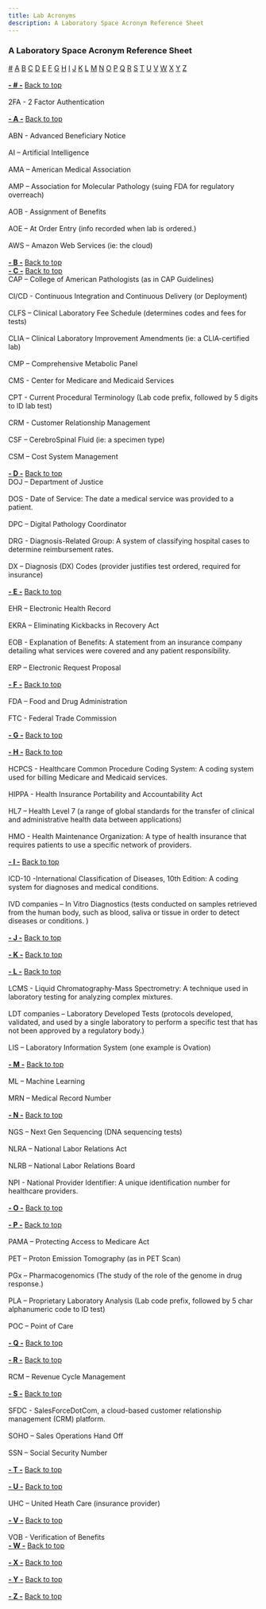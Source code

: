 ```yaml
---
title: Lab Acronyms
description: A Laboratory Space Acronym Reference Sheet 
---
```

### A Laboratory Space Acronym Reference Sheet 


<div id="top"><a href="num">#</a> <a href="#A">A</a> <a href="#B">B</a> <a href="#C">C</a> <a href="#D">D</a> <a href="#E">E</a> <a href="#F">F</a> <a href="#G">G</a> <a href="#H">H</a> <a href="#I">I</a> <a href="#J">J</a> <a href="#K">K</a> <a href="#L">L</a> <a href="#M">M</a> <a href="#N">N</a> <a href="#O">O</a> <a href="#P">P</a> <a href="#Q">Q</a> <a href="#R">R</a> <a href="#S">S</a> <a href="#T">T</a> <a href="#U">U</a> <a href="#V">V</a> <a href="#W">W</a> <a href="#X">X</a> <a href="#Y">Y</a> <a href="#Z">Z</a></div> <br />

<div id="num"><b><u>- # -</u></b> <a href="#top">Back to top</a><br /></div><br />
2FA - 2 Factor Authentication<br /><br />
<div id="A"><b><u>- A -</u></b> <a href="#top">Back to top</a><br /></div><br />
ABN - Advanced Beneficiary Notice<br /><br />
AI – Artificial Intelligence<br /><br />
AMA – American Medical Association<br /><br />
AMP – Association for Molecular Pathology (suing FDA for regulatory overreach)<br /><br />
AOB - Assignment of Benefits<br /><br />
AOE – At Order Entry (info recorded when lab is ordered.)<br /><br />
AWS – Amazon Web Services (ie: the cloud)<br /><br />
<div id="B"><b><u>- B -</u></b> <a href="#top">Back to top</a><br /></div>
<div id="C"><b><u>- C -</u></b> <a href="#top">Back to top</a><br /></div>
CAP – College of American Pathologists (as in CAP Guidelines)<br /><br />
CI/CD - Continuous Integration and Continuous Delivery (or Deployment)<br /><br />
CLFS – Clinical Laboratory Fee Schedule (determines codes and fees for tests)<br /><br />
CLIA – Clinical Laboratory Improvement Amendments (ie: a CLIA-certified lab)<br /><br />
CMP – Comprehensive Metabolic Panel<br /><br />
CMS - Center for Medicare and Medicaid Services<br /><br />
CPT - Current Procedural Terminology (Lab code prefix, followed by 5 digits to ID lab test)<br /><br />
CRM - Customer Relationship Management <br /><br />
CSF – CerebroSpinal Fluid (ie: a specimen type)<br /><br />
CSM – Cost System Management<br /><br />
<div id="D"><b><u>- D -</u></b> <a href="#top">Back to top</a><br /></div>
DOJ – Department of Justice<br /><br />
DOS - Date of Service:  The date a medical service was provided to a patient.<br /><br />
DPC – Digital Pathology Coordinator<br /><br />
DRG - Diagnosis-Related Group: A system of classifying hospital cases to determine reimbursement rates.<br /><br />
DX – Diagnosis (DX) Codes (provider justifies test ordered, required for insurance)<br /><br />
<div id="E"><b><u>- E -</u></b> <a href="#top">Back to top</a><br /></div><br />
EHR – Electronic Health Record<br /><br />
EKRA – Eliminating Kickbacks in Recovery Act<br /><br />
EOB - Explanation of Benefits: A statement from an insurance company detailing what services were covered and any patient responsibility. <br /><br />
ERP – Electronic Request Proposal<br /><br />
<div id="F"><b><u>- F -</u></b> <a href="#top">Back to top</a><br /></div><br />
FDA – Food and Drug Administration<br /><br />
FTC - Federal Trade Commission<br /><br />
<div id="G"><b><u>- G -</u></b> <a href="#top">Back to top</a><br /></div><br />
<div id="H"><b><u>- H -</u></b> <a href="#top">Back to top</a><br /></div><br />
HCPCS - Healthcare Common Procedure Coding System: A coding system used for billing Medicare and Medicaid services.<br /><br />
HIPPA - Health Insurance Portability and Accountability Act<br /><br />
HL7 – Health Level 7 (a range of global standards for the transfer of clinical and administrative health data between applications)<br /><br /> 
HMO - Health Maintenance Organization: A type of health insurance that requires patients to use a specific network of providers.<br /><br />
<div id="I"><b><u>- I -</u></b> <a href="#top">Back to top</a><br /></div><br />
ICD-10  -International Classification of Diseases, 10th Edition: A coding system for diagnoses and medical conditions.<br /><br />
IVD companies – In Vitro Diagnostics (tests conducted on samples retrieved from the human body, such as blood, saliva or tissue in order to detect diseases or conditions. )<br /><br />
<div id="J"><b><u>- J -</u></b> <a href="#top">Back to top</a><br /></div><br />
<div id="K"><b><u>- K -</u></b> <a href="#top">Back to top</a><br /></div><br />
<div id="L"><b><u>- L -</u></b> <a href="#top">Back to top</a><br /></div><br />
LCMS - Liquid Chromatography-Mass Spectrometry: A technique used in laboratory testing for analyzing complex mixtures.<br /><br />
LDT companies – Laboratory Developed Tests (protocols developed, validated, and used by a single laboratory to perform a specific test that has not been approved by a regulatory body.)<br /><br />
LIS – Laboratory Information System (one example is Ovation)<br /><br />
<div id="M"><b><u>- M -</u></b> <a href="#top">Back to top</a><br /></div><br />
ML – Machine Learning<br /><br />
MRN – Medical Record Number<br /><br />
<div id="N"><b><u>- N -</u></b> <a href="#top">Back to top</a><br /></div><br />
NGS – Next Gen Sequencing (DNA sequencing tests)<br /><br />
NLRA – National Labor Relations Act<br /><br />
NLRB – National Labor Relations Board<br /><br />
NPI - National Provider Identifier: A unique identification number for healthcare providers.<br /><br />
<div id="O"><b><u>- O -</u></b> <a href="#top">Back to top</a><br /></div><br />
<div id="P"><b><u>- P -</u></b> <a href="#top">Back to top</a><br /></div><br />
PAMA – Protecting Access to Medicare Act<br /><br />
PET – Proton Emission Tomography (as in PET Scan)<br /><br />
PGx – Pharmacogenomics (The study of the role of the genome in drug response.)<br /><br />
PLA – Proprietary Laboratory Analysis (Lab code prefix, followed by 5 char alphanumeric code to ID test)<br /><br />
POC – Point of Care<br /><br />
<div id="Q"><b><u>- Q -</u></b> <a href="#top">Back to top</a><br /></div><br />
<div id="R"><b><u>- R -</u></b> <a href="#top">Back to top</a><br /></div><br />
RCM – Revenue Cycle Management<br /><br />
<div id="S"><b><u>- S -</u></b> <a href="#top">Back to top</a><br /></div><br />
SFDC - SalesForceDotCom, a cloud-based customer relationship management (CRM) platform.<br /><br />
SOHO – Sales Operations Hand Off<br /><br />
SSN – Social Security Number<br /><br />
<div id="T"><b><u>- T -</u></b> <a href="#top">Back to top</a><br /></div><br />
<div id="U"><b><u>- U -</u></b> <a href="#top">Back to top</a><br /></div><br />
UHC – United Heath Care (insurance provider)<br /><br />
<div id="V"><b><u>- V -</u></b> <a href="#top">Back to top</a><br /></div><br />
VOB - Verification of Benefits
<div id="W"><b><u>- W -</u></b> <a href="#top">Back to top</a><br /></div><br />
<div id="X"><b><u>- X -</u></b> <a href="#top">Back to top</a><br /></div><br />
<div id="Y"><b><u>- Y -</u></b> <a href="#top">Back to top</a><br /></div><br />
<div id="Z"><b><u>- Z -</u></b> <a href="#top">Back to top</a><br /></div><br />

